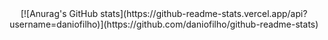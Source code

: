 <div align="center">
[![Anurag's GitHub stats](https://github-readme-stats.vercel.app/api?username=daniofilho)](https://github.com/daniofilho/github-readme-stats)
</div>
